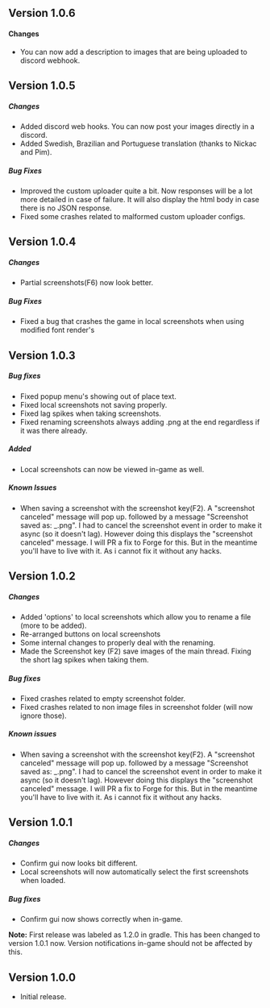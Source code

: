 ## Version 1.0.6
#### Changes
- You can now add a description to images that are being uploaded to discord webhook.
## Version 1.0.5
##### Changes
- Added discord web hooks. You can now post your images directly in a discord.
- Added Swedish, Brazilian and Portuguese translation (thanks to Nickac and Pim).
##### Bug Fixes
- Improved the custom uploader quite a bit. Now responses will be a lot more detailed in case of failure.
It will also display the html body in case there is no JSON response.
- Fixed some crashes related to malformed custom uploader configs.

## Version 1.0.4
##### Changes
- Partial screenshots(F6) now look better.
##### Bug Fixes
- Fixed a bug that crashes the game in local screenshots when using modified font render's

## Version 1.0.3
##### Bug fixes
- Fixed popup menu's showing out of place text.
- Fixed local screenshots not saving properly.
- Fixed lag spikes when taking screenshots.
- Fixed renaming screenshots always adding .png at the end regardless if it was there already.
##### Added
- Local screenshots can now be viewed in-game as well.

##### Known Issues
- When saving a screenshot with the screenshot key(F2). A "screenshot canceled" message will pop up.
followed by a message "Screenshot saved as: <currentDate>_<currentTime>.png".
I had to cancel the screenshot event in order to make it async (so it doesn't lag). However doing this displays the "screenshot canceled" message.
I will PR a fix to Forge for this. But in the meantime you'll have to live with it. As i cannot fix it without any hacks.


## Version 1.0.2
##### Changes
- Added 'options' to local screenshots which allow you to rename a file (more to be added).
- Re-arranged buttons on local screenshots
- Some internal changes to properly deal with the renaming.
- Made the Screenshot key (F2) save images of the main thread. Fixing the short lag spikes when taking them.

##### Bug fixes
- Fixed crashes related to empty screenshot folder.
- Fixed crashes related to non image files in screenshot folder (will now ignore those).

##### Known issues
- When saving a screenshot with the screenshot key(F2). A "screenshot canceled" message will pop up.
followed by a message "Screenshot saved as: <currentDate>_<currentTime>.png".
I had to cancel the screenshot event in order to make it async (so it doesn't lag). However doing this displays the "screenshot canceled" message.
I will PR a fix to Forge for this. But in the meantime you'll have to live with it. As i cannot fix it without any hacks.
## Version 1.0.1
##### Changes
- Confirm gui now looks bit different.
- Local screenshots will now automatically select the first screenshots when loaded.

##### Bug fixes
- Confirm gui now shows correctly when in-game.

**Note:** First release was labeled as 1.2.0 in gradle. This has been changed to version 1.0.1 now. Version notifications in-game should not be affected by this.

## Version 1.0.0
- Initial release.